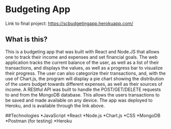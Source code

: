 # Budgeting App

Link to final project: https://scbudgetingapp.herokuapp.com/

## What is this?
This is a budgeting app that was built with React and Node.JS that allows one to track their income and expenses and set financial goals. The web application tracks the current balance of the user, as well as a list of their transactions, and displays the values, as well as a progress bar to visualize their progress. The user can also categorize their transactions, and, with the use of Chart.js, the program will display a pie chart showing the distribution of the users budget towards different expenses, as well as their sources of income. A REStful API was built to handle the POST/GET/DELETE requests to and from the MongoDB database. This allows the users transactions to be saved and made available on any device. The app was deployed to Heroku, and is available through the link above.

##Technologies
*JavaScript
  *React
  *Node.js
  *Chart.js
*CSS
*MongoDB
*Postman (for testing)
*Heroku

